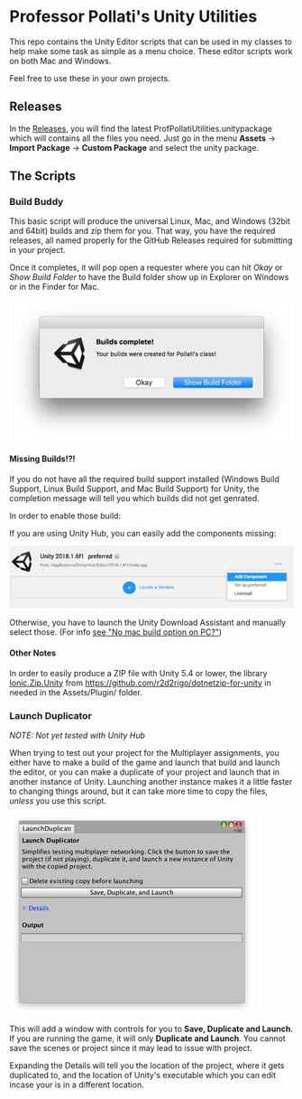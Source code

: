 # Professor Pollati's Unity Utilities
This repo contains the Unity Editor scripts that can be used in my classes to help make some task as simple as a menu choice. These editor scripts work on both Mac and Windows.

Feel free to use these in your own projects.

## Releases
In the [Releases](https://github.com/ProfPollati/ProfPollatiUnityUtilities/releases), you will find the latest ProfPollatiUtilities.unitypackage which will contains all the files you need. Just go in the menu **Assets** -> **Import Package** -> **Custom Package** and select the unity package.

## The Scripts

### Build Buddy
This basic script will produce the universal Linux, Mac, and Windows (32bit and 64bit) builds and zip them for you. That way, you have the required releases, all named properly for the GitHub Releases required for submitting in your project.

Once it completes, it will pop open a requester where you can hit _Okay_ or _Show Build Folder_ to have the Build folder show up in Explorer on Windows or in the Finder for Mac.

![](images/BuildComplete.png)

#### Missing Builds!?!

If you do not have all the required build support installed (Windows Build Support, Linux Build Support, and Mac Build Support) for Unity, the completion message will tell you which builds did not get genrated. 

In order to enable those build:

If you are using Unity Hub, you can easily add the components missing:

![](images/AddComponents.png)

Otherwise, you have to launch the Unity Download Assistant and manually select those. (For info [see "No mac build option on PC?"](http://answers.unity3d.com/questions/1114042/no-mac-build-option-on-pc.html))

#### Other Notes
In order to easily produce a ZIP file with Unity 5.4 or lower, the library [Ionic.Zip.Unity](https://github.com/r2d2rigo/dotnetzip-for-unity) from https://github.com/r2d2rigo/dotnetzip-for-unity in needed in the Assets/Plugin/ folder.


### Launch Duplicator
*NOTE: Not yet tested with Unity Hub*

When trying to test out your project for the Multiplayer assignments, you either have to make a build of the game and launch that build and launch the editor, or you can make a duplicate of your project and launch that in another instance of Unity. Launching another instance makes it a little faster to changing things around, but it can take more time to copy the files, _unless_ you use this script.

![](images/LaunchWindow.png)

This will add a window with controls for you to **Save, Duplicate and Launch**. If you are running the game, it will only **Duplicate and Launch**. You cannot save the scenes or project since it may lead to issue with project. 

Expanding the Details will tell you the location of the project, where it gets duplicated to, and the location of Unity's executable which you can edit incase your is in a different location.
